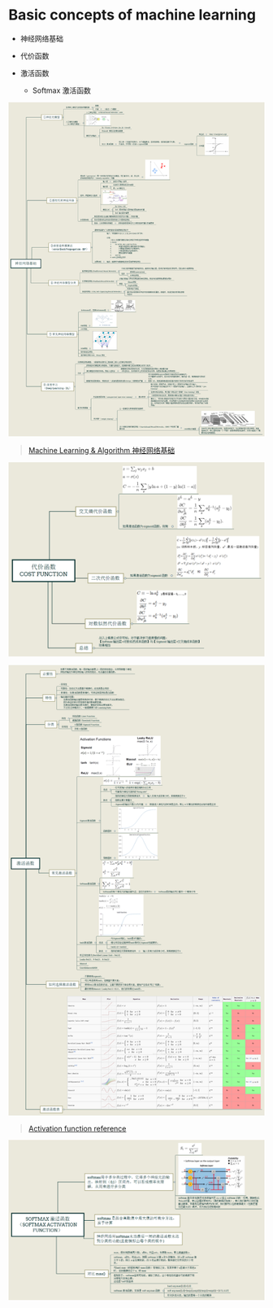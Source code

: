 # Basic concepts of machine learning

- 神经网络基础

- 代价函数

- 激活函数

    + Softmax 激活函数

![神经网络基础](images/神经网络基础.png)
> [Machine Learning & Algorithm 神经网络基础](https://www.cnblogs.com/maybe2030/p/5597716.html)

![代价函数](images/代价函数.png)

![激活函数](images/激活函数.png)
> [Activation function reference](http://blog.csdn.net/myarrow/article/details/51396654)

![softmax 激活函数](images/softmax激活函数.png)
